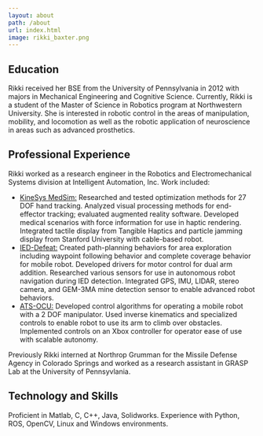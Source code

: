 ```yaml
---
layout: about
path: /about
url: index.html
image: rikki_baxter.png
---
```


## Education

Rikki received her BSE from the University of Pennsylvania in 2012 with majors in Mechanical Engineering and Cognitive Science. Currently, Rikki is a student of the Master of Science in Robotics program at Northwestern University. She is interested in robotic control in the areas of manipulation, mobility, and locomotion as well as the robotic application of neuroscience in areas such as advanced prosthetics. 

## Professional Experience

Rikki worked as a research engineer in the Robotics and Electromechanical Systems division at Intelligent Automation, Inc. Work included:

* <u>KineSys MedSim:</u> Researched and tested optimization methods for 27 DOF hand tracking. Analyzed visual processing methods for end-effector tracking; evaluated augmented reality software. Developed medical scenarios with force information for use in haptic rendering. Integrated tactile display from Tangible Haptics and particle jamming display from Stanford University with cable-based robot.
* <u>IED-Defeat:</u> Created path-planning behaviors for area exploration including waypoint following behavior and complete coverage behavior for mobile robot. Developed drivers for motor control for dual arm addition. Researched various sensors for use in autonomous robot navigation during IED detection. Integrated GPS, IMU, LIDAR, stereo camera, and GEM-3MA mine detection sensor to enable advanced robot behaviors. 
* <u>ATS-OCU:</u> Developed control algorithms for operating a mobile robot with a 2 DOF manipulator. Used inverse kinematics and specialized controls to enable robot to use its arm to climb over obstacles. Implemented controls on an Xbox controller for operator ease of use with scalable autonomy.

Previously Rikki interned at Northrop Grumman for the Missile Defense Agency in Colorado Springs and worked as a research assistant in GRASP Lab at the University of Pennsyvlania.

## Technology and Skills

Proficient in Matlab, C, C++, Java, Solidworks. Experience with Python, ROS, OpenCV, Linux and Windows environments.



